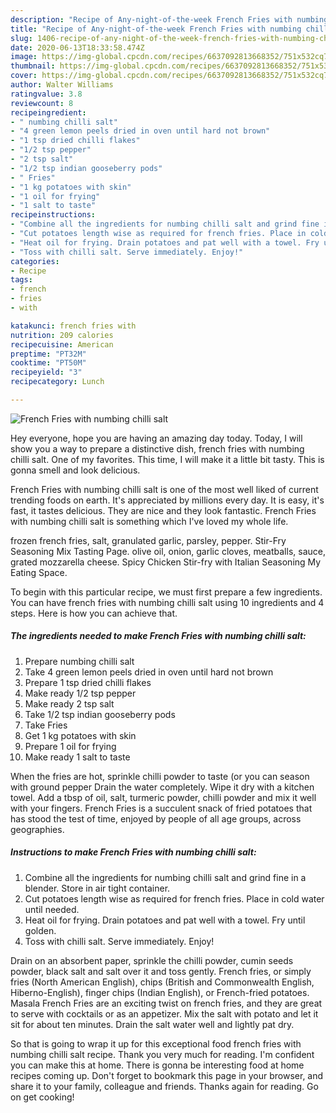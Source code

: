 ```yaml
---
description: "Recipe of Any-night-of-the-week French Fries with numbing chilli salt"
title: "Recipe of Any-night-of-the-week French Fries with numbing chilli salt"
slug: 1406-recipe-of-any-night-of-the-week-french-fries-with-numbing-chilli-salt
date: 2020-06-13T18:33:58.474Z
image: https://img-global.cpcdn.com/recipes/6637092813668352/751x532cq70/french-fries-with-numbing-chilli-salt-recipe-main-photo.jpg
thumbnail: https://img-global.cpcdn.com/recipes/6637092813668352/751x532cq70/french-fries-with-numbing-chilli-salt-recipe-main-photo.jpg
cover: https://img-global.cpcdn.com/recipes/6637092813668352/751x532cq70/french-fries-with-numbing-chilli-salt-recipe-main-photo.jpg
author: Walter Williams
ratingvalue: 3.8
reviewcount: 8
recipeingredient:
- " numbing chilli salt"
- "4 green lemon peels dried in oven until hard not brown"
- "1 tsp dried chilli flakes"
- "1/2 tsp pepper"
- "2 tsp salt"
- "1/2 tsp indian gooseberry pods"
- " Fries"
- "1 kg potatoes with skin"
- "1 oil for frying"
- "1 salt to taste"
recipeinstructions:
- "Combine all the ingredients for numbing chilli salt and grind fine in a blender. Store in air tight container."
- "Cut potatoes length wise as required for french fries. Place in cold water until needed."
- "Heat oil for frying. Drain potatoes and pat well with a towel. Fry until golden."
- "Toss with chilli salt. Serve immediately. Enjoy!"
categories:
- Recipe
tags:
- french
- fries
- with

katakunci: french fries with 
nutrition: 209 calories
recipecuisine: American
preptime: "PT32M"
cooktime: "PT50M"
recipeyield: "3"
recipecategory: Lunch

---
```



![French Fries with numbing chilli salt](https://img-global.cpcdn.com/recipes/6637092813668352/751x532cq70/french-fries-with-numbing-chilli-salt-recipe-main-photo.jpg)

Hey everyone, hope you are having an amazing day today. Today, I will show you a way to prepare a distinctive dish, french fries with numbing chilli salt. One of my favorites. This time, I will make it a little bit tasty. This is gonna smell and look delicious.

French Fries with numbing chilli salt is one of the most well liked of current trending foods on earth. It's appreciated by millions every day. It is easy, it's fast, it tastes delicious. They are nice and they look fantastic. French Fries with numbing chilli salt is something which I've loved my whole life.

frozen french fries, salt, granulated garlic, parsley, pepper. Stir-Fry Seasoning Mix Tasting Page. olive oil, onion, garlic cloves, meatballs, sauce, grated mozzarella cheese. Spicy Chicken Stir-fry with Italian Seasoning My Eating Space.


To begin with this particular recipe, we must first prepare a few ingredients. You can have french fries with numbing chilli salt using 10 ingredients and 4 steps. Here is how you can achieve that.

<!--inarticleads1-->

##### The ingredients needed to make French Fries with numbing chilli salt:

1. Prepare  numbing chilli salt
1. Take 4 green lemon peels dried in oven until hard not brown
1. Prepare 1 tsp dried chilli flakes
1. Make ready 1/2 tsp pepper
1. Make ready 2 tsp salt
1. Take 1/2 tsp indian gooseberry pods
1. Take  Fries
1. Get 1 kg potatoes with skin
1. Prepare 1 oil for frying
1. Make ready 1 salt to taste


When the fries are hot, sprinkle chilli powder to taste (or you can season with ground pepper Drain the water completely. Wipe it dry with a kitchen towel. Add a tbsp of oil, salt, turmeric powder, chilli powder and mix it well with your fingers. French Fries is a succulent snack of fried potatoes that has stood the test of time, enjoyed by people of all age groups, across geographies. 

<!--inarticleads2-->

##### Instructions to make French Fries with numbing chilli salt:

1. Combine all the ingredients for numbing chilli salt and grind fine in a blender. Store in air tight container.
1. Cut potatoes length wise as required for french fries. Place in cold water until needed.
1. Heat oil for frying. Drain potatoes and pat well with a towel. Fry until golden.
1. Toss with chilli salt. Serve immediately. Enjoy!


Drain on an absorbent paper, sprinkle the chilli powder, cumin seeds powder, black salt and salt over it and toss gently. French fries, or simply fries (North American English), chips (British and Commonwealth English, Hiberno-English), finger chips (Indian English), or French-fried potatoes. Masala French Fries are an exciting twist on french fries, and they are great to serve with cocktails or as an appetizer. Mix the salt with potato and let it sit for about ten minutes. Drain the salt water well and lightly pat dry. 

So that is going to wrap it up for this exceptional food french fries with numbing chilli salt recipe. Thank you very much for reading. I'm confident you can make this at home. There is gonna be interesting food at home recipes coming up. Don't forget to bookmark this page in your browser, and share it to your family, colleague and friends. Thanks again for reading. Go on get cooking!
